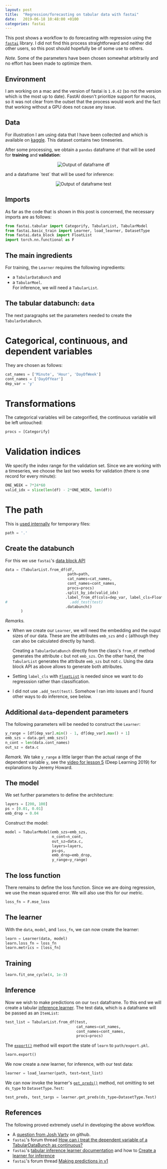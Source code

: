 ```yaml
---
layout: post
title:  "Regression/forecasting on tabular data with fastai"
date:   2019-06-18 10:48:00 +0100
categories: fastai
---
```


This post shows a workflow to do forecasting with regression using the
[`fastai`][fastai-docs] library.  I did not find this process
straightforward and neither did other users, so this post should
hopefully be of some use to others.  

_Note._ Some of the parameters have been chosen somewhat arbitrarily
and no effort has been made to optimize them.  

## Environment
I am working on a mac and the version of fastai is `1.0.42` (so not
the version which is the most up to date). FastAI doesn't prioritize
support for macos, so it was not clear from the outset that the
process would work and the fact that working without a GPU does not
cause any issue.

## Data
For illustration I am using data that I have been collected and which
is available on [kaggle][kaggle-la-permanence].  This dataset contains
two timeseries.  

After some processing, we obtain a `pandas` dataframe `df` that will
be used for **training** and **validation**:
<p align="center">
<img src="{{site.baseurl}}/assets/regression-tab-data-fastai/df-output.png" alt="Output of dataframe df"/>
</p>
and a dataframe `test` that will be used for inference:
<p align="center">
<img src="{{site.baseurl}}/assets/regression-tab-data-fastai/test-output.png" alt="Output of dataframe test"/>
</p>

## Imports
As far as the code that is shown in this post is concerned, the necessary imports
are as follows:
```python
from fastai.tabular import Categorify, TabularList, TabularModel
from fastai.basic_train import Learner, load_learner, DatasetType
from fastai.data_block import FloatList
import torch.nn.functional as F
```


## The main ingredients
For training, 
the `Learner` requires the following ingredients:
- a `TabularDataBunch` and   
- a `TabularMoel`.  
For inference, we will need a `TabularList`.  


## The tabular databunch: `data`
The next paragraphs set the parameters needed to create the
`TabularDataBunch`.  

# Categorical, continuous, and dependent variables
They are chosen as follows:
```python
cat_names = ['Minute', 'Hour', 'DayOfWeek']
cont_names = ['DayOfYear']
dep_var = 'y'
```

# Transformations
The categorical variables will be categorified, the continuous
variable will be left untouched:
```python
procs = [Categorify]
```
# Validation indices
We specify the index range for the validation set.  Since we are
working with a timeseries, we choose the last two weeks for
validation (there is one record for every minute):
```python
ONE_WEEK = 7*24*60
valid_idx = slice(len(df) - 2*ONE_WEEK, len(df))
```
# The path
This is [used internally][fastai-databunch-doc] for temporary files:
```python
path = '.'
```

## Create the databunch
For this we use `fastai`'s [data block API][fastai-data-block-api]
```python
data = (TabularList.from_df(df,
                            path=path,
                            cat_names=cat_names,
                            cont_names=cont_names,
                            procs=procs)
                           .split_by_idx(valid_idx)
                           .label_from_df(cols=dep_var, label_cls=FloatList)
#                            .add_test(test)
                           .databunch()
       )
```
_Remarks._
- When we create our `Learner`, we will need the embedding
  and the ouput sizes of our data.  These are the attributes `emb_szs`
  and `c` (although they can also be calculated directly by hand).  
  
  Creating a `TabularDataBunch` directly from the class's
  `from_df` method generates the attribute `c` but not `emb_szs`.  On
  the other hand, the `TabularList` generates the attribute `emb_szs`
  but not `c`.  Using the data block API as above allows to generate
  both attributes.  
- Setting `label_cls` with [`FloatList`][fastai-floatlist-doc] is
  needed since we want to do
  regresssion rather than classification.  
- I did not use `.add_test(test)`.  Somehow I ran into issues and I
  found other ways to do inference, see below.  

## Additional `data`-dependent parameters
The following parameters will be needed to construct the `Learner`:  

```python
y_range = [df[dep_var].min() - 1, df[dep_var].max() + 1]
emb_szs = data.get_emb_szs()
n_cont = len(data.cont_names)
out_sz = data.c
```

_Remark._ We take `y_range` a little larger than the actual range of
the dependent variable `y`, see the [video for lesson
5][fastai-lesson-5-2019-y-range-explanations] (Deep
Learning 2019) for explanations by Jeremy Howard.  

## The model
We set further parameters to define the architecture:
```python
layers = [200, 100]
ps = [0.01, 0.01]
emb_drop = 0.04
```
Construct the model:
```python
model = TabularModel(emb_szs=emb_szs,
                     n_cont=n_cont,
                     out_sz=data.c,
                     layers=layers,
                     ps=ps,
                     emb_drop=emb_drop,
                     y_range=y_range)
```

## The loss function

There remains to define the loss function.  Since we are doing
regression, we use the mean squared error.  We will also use this for
our metric.  
```python
loss_fn = F.mse_loss
```

## The learner
With the `data`, `model`, and `loss_fn`, we can now create the
learner:

```python
learn = Learner(data, model)
learn.loss_fn = loss_fn
learn.metrics = [loss_fn]
```

## Training
```python
learn.fit_one_cycle(4, 1e-3)
```

## Inference
Now we wish to make predictions on our `test` dataframe.  To this end
we will create a tabular [inference
learner][fastai-inference-learner-doc].  The test data, which is a
dataframe will be passed
as an `ItemList`:  
```python
test_list = TabularList.from_df(test,
                                cat_names=cat_names,
                                cont_names=cont_names,
                                procs=procs)
```
The [`export()`][fastai-learner-export-doc] method will export the state of `learn` to
`path/export.pkl`. 
```python
learn.export()
```

We now create a _new_ learner, for inference, with our test data:  
```python
learner = load_learner(path, test=test_list)
```

We can now invoke the learner's [`get_preds()`][fastai-get-preds-doc]
method, not omitting to set `ds_type` to `DatasetType.Test`:  
```python
test_preds, test_targs = learner.get_preds(ds_type=DatasetType.Test)
```

## References
The following proved extremely useful in developing the above
workflow.  
- A [question from Josh Varty][josh-varty-github-issue-1623] on github.
- `fastai`'s forum thread [How can i treat the dependent variable of a
  TabularDataBunch as
  continuous?][fastai-forum-continuous-dependent-variables-for-tabular-data]
- `fastai`'s [tabular inference learner
  documentation][fastai-tabular-inference-learner-doc]  and how to
  [Create a learner for inference][fastai-how-to-create-a-learner-for-inference]
- `fastai`'s forum thread [Making predictions in
  v1][fastai-forum-making-predictions-in-v1]



[fastai-docs]: https://docs.fast.ai
[kaggle-la-permanence]: https://www.kaggle.com/antoinechoffrut/la-permanence
[fastai-databunch-doc]: https://docs.fast.ai/basic_data.html#DataBunch
[fastai-data-block-api]: https://docs.fast.ai/data_block.html
[fastai-lesson-5-2019-y-range-explanations]: https://www.youtube.com/watch?v=CJKnDu2dxOE&feature=youtu.be&t=00h43m15s
[fastai-floatlist-doc]: https://docs.fast.ai/data_block.html#FloatList
[fastai-tabular-inference-learner-doc]: https://docs.fast.ai/tutorial.inference.html#Tabular
[fastai-inference-learner-doc]: https://docs.fast.ai/tutorial.inference.html
[fastai-how-to-create-a-learner-for-inference]: https://docs.fast.ai/tutorial.inference.html#Create-a-Learner-for-inference
[fastai-forum-making-predictions-in-v1]: https://forums.fast.ai/t/making-predictions-in-v1/24888
[josh-varty-github-issue-1623]:  https://github.com/fastai/fastai/issues/1623
[fastai-learner-export-doc]: https://docs.fast.ai/basic_train.html#Learner.export
[fastai-get-preds-doc]: https://docs.fast.ai/basic_train.html#Learner.get_preds
[fastai-forum-continuous-dependent-variables-for-tabular-data]: https://forums.fast.ai/t/how-can-i-treat-the-dependent-variable-of-a-tabulardatabunch-as-continuous/31670
